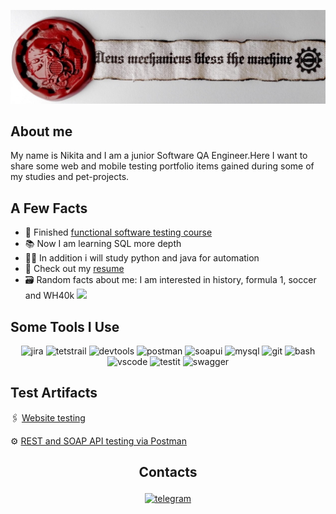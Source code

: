 ![Header](https://github.com/NGavr/ngavr/blob/main/assets/Header.png)
## About me
 My name is Nikita and I am a junior Software QA Engineer.Here I want to share some web and mobile testing portfolio items gained during some of my studies and pet-projects.

## A Few Facts
- :love_you_gesture: Finished [functional software testing course](https://drive.google.com/file/d/1pfGfguooWFzjjskbHDjT93p-SB6wEo0z/view?usp=sharing) 
- :books: Now I am learning SQL more depth
- :man_technologist: In addition i will study python and java for automation
- :page_facing_up: Check out my [resume](https://docs.google.com/document/d/1pqVNP-J43it42avPTQEt9ixMVNcnWWHa/edit?usp=sharing&ouid=107111169204240524491&rtpof=true&sd=true)
- :card_file_box: Random facts about me: I am interested in history, formula 1, soccer and WH40k ![][def]

## Some Tools I Use
<p align="center">
<img src="https://cdn.jsdelivr.net/gh/devicons/devicon/icons/jira/jira-original.svg" title="jira" alt="jira" width="40" height="40"/>
<img src="https://codahosted.io/packs/21236/unversioned/assets/LOGO/ba1091c59bab89cd2fd0f289622731fe16113d7b00905abe64759c313a4b73b76c1b0426076ed76cb74752234c734131df46992d5b8b48fc13e264240e4f7119f736cfeb64df36ded54b5cbf6198b9cadedf18dd0cac5c7dbcd16e6336c29363cd1292ba" title="testrail" alt="tetstrail" width="40" height="40"/>
<img src="https://d33wubrfki0l68.cloudfront.net/38b5c953a4667366685d55db55d057c86db1fc54/a0fdc/static/acae6b24d940347661ca901ea07f47c1/chrome-dev-logo-icon.png" title="devtools" alt="devtools" width="40" height="40"/>
<img src="https://www.svgrepo.com/show/354202/postman-icon.svg" title="postman" alt="postman" width="40" height="40"/>
<img src="https://encrypted-tbn0.gstatic.com/images?q=tbn:ANd9GcTDLj-17hLuPse4K5lo4VLNFRn89rjLSB-KKIZMdNjB0Q&s" title="soapui" alt="soapui" width="40" height="40"/>
<img src="https://cdn.jsdelivr.net/gh/devicons/devicon/icons/mysql/mysql-original.svg" title="mysql" alt="mysql" width="40" height="40"/>
<img src="https://cdn.jsdelivr.net/gh/devicons/devicon/icons/git/git-original.svg" title="git" alt="git" width="40" height="40"/>
<img src="https://upload.wikimedia.org/wikipedia/commons/thumb/4/4b/Bash_Logo_Colored.svg/1024px-Bash_Logo_Colored.svg.png?20180723054350" title="bash" alt="bash" width="40" height="40"/>
<img src="https://cdn.jsdelivr.net/gh/devicons/devicon/icons/vscode/vscode-original.svg" title="vscode" alt="vscode" width="40" height="40"/>
<img src="https://habrastorage.org/getpro/moikrug/uploads/company/100/008/117/8/logo/medium_83b5009e040969ee7b60362ad7426573.jpeg" title="testit" alt="testit" width="40" heigh="40">
<img src="https://cdn.icon-icons.com/icons2/2107/PNG/512/file_type_swagger_icon_130134.png" title="swagger" alt="swagger" width="40" height="40">
</p>

## Test Artifacts

<ls> :paperclips: [Website testing](https://github.com/NGavr/website-testing.git)

<ls> :gear: [REST and SOAP API testing via Postman](https://github.com/NGavr/api_testing.git)

## <p align=center> Contacts </p>
<p align=center>
<a href="https://t.me/slamdunkisback"><img src="https://img.icons8.com/?size=512&id=63306&format=png" width="40" height="40" alt="telegram"/></a> 
</p>

[def]: https://github.com/NGavr/ngavr/blob/main/assets/space-marine-2-warhammer-40k.gif